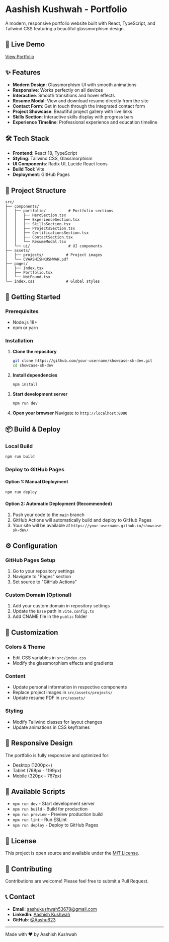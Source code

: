 # Aashish Kushwah - Portfolio

A modern, responsive portfolio website built with React, TypeScript, and Tailwind CSS featuring a beautiful glassmorphism design.

## 🚀 Live Demo

[View Portfolio](https://your-username.github.io/showcase-sk-dev/)

## ✨ Features

- **Modern Design**: Glassmorphism UI with smooth animations
- **Responsive**: Works perfectly on all devices
- **Interactive**: Smooth transitions and hover effects
- **Resume Modal**: View and download resume directly from the site
- **Contact Form**: Get in touch through the integrated contact form
- **Project Showcase**: Beautiful project gallery with live links
- **Skills Section**: Interactive skills display with progress bars
- **Experience Timeline**: Professional experience and education timeline

## 🛠️ Tech Stack

- **Frontend**: React 18, TypeScript
- **Styling**: Tailwind CSS, Glassmorphism
- **UI Components**: Radix UI, Lucide React Icons
- **Build Tool**: Vite
- **Deployment**: GitHub Pages

## 📁 Project Structure

```
src/
├── components/
│   ├── portfolio/          # Portfolio sections
│   │   ├── HeroSection.tsx
│   │   ├── ExperienceSection.tsx
│   │   ├── SkillsSection.tsx
│   │   ├── ProjectsSection.tsx
│   │   ├── CertificationsSection.tsx
│   │   ├── ContactSection.tsx
│   │   └── ResumeModal.tsx
│   └── ui/                 # UI components
├── assets/
│   ├── projects/          # Project images
│   └── CVAASHISHKUSHWAH.pdf
├── pages/
│   ├── Index.tsx
│   ├── Portfolio.tsx
│   └── NotFound.tsx
└── index.css              # Global styles
```

## 🚀 Getting Started

### Prerequisites

- Node.js 18+ 
- npm or yarn

### Installation

1. **Clone the repository**
   ```bash
   git clone https://github.com/your-username/showcase-sk-dev.git
   cd showcase-sk-dev
   ```

2. **Install dependencies**
   ```bash
   npm install
   ```

3. **Start development server**
   ```bash
   npm run dev
   ```

4. **Open your browser**
   Navigate to `http://localhost:8080`

## 📦 Build & Deploy

### Local Build
```bash
npm run build
```

### Deploy to GitHub Pages

#### Option 1: Manual Deployment
```bash
npm run deploy
```

#### Option 2: Automatic Deployment (Recommended)
1. Push your code to the `main` branch
2. GitHub Actions will automatically build and deploy to GitHub Pages
3. Your site will be available at `https://your-username.github.io/showcase-sk-dev/`

## ⚙️ Configuration

### GitHub Pages Setup
1. Go to your repository settings
2. Navigate to "Pages" section
3. Set source to "GitHub Actions"

### Custom Domain (Optional)
1. Add your custom domain in repository settings
2. Update the `base` path in `vite.config.ts`
3. Add CNAME file in the `public` folder

## 🎨 Customization

### Colors & Theme
- Edit CSS variables in `src/index.css`
- Modify the glassmorphism effects and gradients

### Content
- Update personal information in respective components
- Replace project images in `src/assets/projects/`
- Update resume PDF in `src/assets/`

### Styling
- Modify Tailwind classes for layout changes
- Update animations in CSS keyframes

## 📱 Responsive Design

The portfolio is fully responsive and optimized for:
- Desktop (1200px+)
- Tablet (768px - 1199px)
- Mobile (320px - 767px)

## 🔧 Available Scripts

- `npm run dev` - Start development server
- `npm run build` - Build for production
- `npm run preview` - Preview production build
- `npm run lint` - Run ESLint
- `npm run deploy` - Deploy to GitHub Pages

## 📄 License

This project is open source and available under the [MIT License](LICENSE).

## 🤝 Contributing

Contributions are welcome! Please feel free to submit a Pull Request.

## 📞 Contact

- **Email**: aashukushwah53678@gmail.com
- **LinkedIn**: [Aashish Kushwah](https://www.linkedin.com/in/aashish-kushwah-78367424b/)
- **GitHub**: [@Aashu623](https://github.com/Aashu623)

---

Made with ❤️ by Aashish Kushwah
